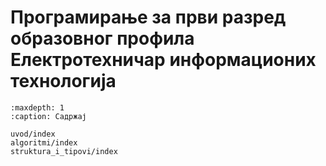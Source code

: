 # Програмирање за први разред образовног профила Електротехничар информационих технологија

```{toctree}
:maxdepth: 1
:caption: Садржај

uvod/index
algoritmi/index
struktura_i_tipovi/index
```
